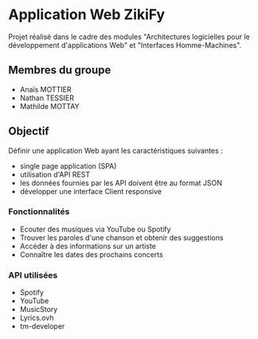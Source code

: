 # Application Web ZikiFy 

Projet réalisé dans le cadre des modules "Architectures logicielles pour le développement d'applications Web" et "Interfaces Homme-Machines".
## Membres du groupe 
* Anaïs MOTTIER 
* Nathan TESSIER 
* Mathilde MOTTAY 

## Objectif 
Définir une application Web ayant les caractéristiques suivantes :
* single page application (SPA)
* utilisation d'API REST
* les données fournies par les API doivent être au format JSON
* développer une interface Client responsive

### Fonctionnalités 
* Ecouter des musiques via YouTube ou Spotify 
* Trouver les paroles d'une chanson et obtenir des suggestions 
* Accéder à des informations sur un artiste 
* Connaître les dates des prochains concerts  

### API utilisées 
* Spotify 
* YouTube 
* MusicStory 
* Lyrics.ovh
* tm-developer
